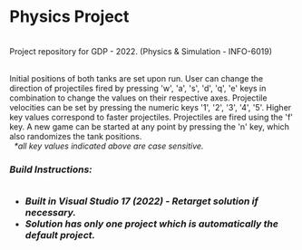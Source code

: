 # Physics Project
<?xml version = "1.0" encoding = "UTF-8">

<br/>Project repository for GDP - 2022. (Physics & Simulation - INFO-6019) <br/><br/>

<p> Initial positions of both tanks are set upon run. User can change the direction of projectiles fired by pressing 'w', 'a', 's', 'd', 'q', 'e' keys in combination to change the values on their respective axes. Projectile velocities can be set by pressing the numeric keys '1', '2', '3', '4', '5'. Higher key values correspond to faster projectiles. Projectiles are fired using the 'f' key. A new game can be started at any point by pressing the 'n' key, which also randomizes the tank positions. <br/>&nbsp; <i>*all key values indicated above are case sensitive.<i/> <p/>
	
<h3/> Build Instructions: <br/><br/>
    <ul>
      <li> Built in Visual Studio 17 (2022) - Retarget solution if necessary.
      <li> Solution has only one project which is automatically the default project.
    <ul/>
